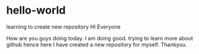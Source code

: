 # hello-world
learning to create new repository
HI Everyone

How are you guys doing today. I am doing good. trying to learn more about github hence here I have created a new repository for myself. Thankyou.
